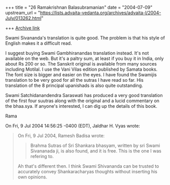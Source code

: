 +++
title = "26 Ramakrishnan Balasubramanian"
date = "2004-07-09"
upstream_url = "https://lists.advaita-vedanta.org/archives/advaita-l/2004-July/013262.html"

+++
[Archive link](https://lists.advaita-vedanta.org/archives/advaita-l/2004-July/013262.html)

Swami Sivananda's translation is quite good. The problem is that his
style of English makes it a difficult read.

I suggest buying Swami Gambhiranandas translation instead. It's not
available on the web. But it's a paltry sum, at least if you buy it in
India, only about Rs 200 or so. The Sanskrit original is available
from many sources including Motilal. I use the Vani Vilas edition
published by Samata books. The font size is bigger and easier on the
eyes. I have found the Swamijis translation to be very good for all
the sutras I have read so far. His translation of the 8 principal
upanishads is also quite outstanding.

Swami Satchidanandendra Saraswati has produced a very good translation
of the first four suutras along with the original and a lucid
commentary on the bhaa.sya. If anyone's interested, I can dig up the
details of this book.

Rama

On Fri, 9 Jul 2004 14:56:25 -0400 (EDT), Jaldhar H. Vyas
<jaldhar at braincells.com> wrote:
> On Fri, 9 Jul 2004, Ramesh Badisa wrote:
> 
> > Brahma Sutras of Sri Shankara bhasyam, written by sri Swami
> > Sivananada ji, is also found, and it is free. This is the one I was refering
> > to.
> >
> 
> Ah that's different then.  I think Swami Shivananda can be trusted to
> accurately convey Shankaracharyas thoughts without inserting his own
> opinions.

